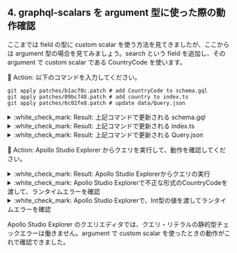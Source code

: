 ## 4. graphql-scalars を argument 型に使った際の動作確認

ここまでは field の型に custom scalar を使う方法を見てきましたが、ここからは argument 型の場合を見てみましょう。search という field を追加し、その argument で custom scalar である CountryCode を使います。

:large_orange_diamond: Action: 以下のコマンドを入力してください。

```shell
git apply patches/b1acf0c.patch # add CountryCode to schema.gql
git apply patches/09bc748.patch # add country to index.ts
git apply patches/6c02fe8.patch # update data/Query.json
```

<details><summary>:white_check_mark: Result: 上記コマンドで更新される schema.gql</summary><div>

```diff:server/schema.gql
scalar EmailAddress
+ scalar CountryCode

type Person {
  emailAddress: EmailAddress
  name: String
+   country: CountryCode
}

type Query {
  me: Person
+  search(country: CountryCode): [Person]
}
```

---

</div></details>

<details><summary>:white_check_mark: Result: 上記コマンドで更新される index.ts</summary><div>

```diff:server/src/index.ts
import { ApolloServer, gql } from "apollo-server";
import * as fs from "fs";
- import { EmailAddressResolver } from "graphql-scalars";
+ import { CountryCodeResolver, EmailAddressResolver } from "graphql-scalars";
import { Query, Resolvers } from "./generated/graphql";

const typeDefs = gql`
@@ -16,6 +16,9 @@ const resolvers: Resolvers<LoadingDataContext> = {
    me(_parent, _args, context, _info) {
      return context.Query.me;
    },
+     search(_parent, _args, context, _info) {
+       return context.Query.search;
+     },
  },
  Person: {
    name(parent, _args, _context, _info) {
@@ -24,8 +27,12 @@ const resolvers: Resolvers<LoadingDataContext> = {
    emailAddress(parent, _args, _context, _info) {
      return parent.emailAddress;
    },
+     country(parent, _args, _context, _info) {
+       return parent.country;
+     },
  },
  EmailAddress: EmailAddressResolver,
+   CountryCode: CountryCodeResolver,
};

const readJsonFile = async (relativeFileName: string): Promise<any> => {
```

---

</div></details>

<details><summary>:white_check_mark: Result: 上記コマンドで更新される Query.json</summary><div>

```diff:server/data/Query.json
{
  "me": {
    "emailAddress": "jason.summerwinnter@gmail.com",
-     "name": "Jason Summerwinter"
-   }
+     "name": "Jason Summerwinter",
+     "country": "JP"
+   },
+   "search": [
+     {
+       "emailAddress": "jason.fallspring@gmail.com",
+       "name": "Jason FallSpring",
+       "country": "JP"
+     },
+     {
+       "emailAddress": "kate.heartspadediamond@gmail.com",
+       "name": "Kate HeartSpadeDiamond",
+       "country": "JP"
+     },
+     {
+       "emailAddress": "yosuke.kishidamax@gmail.com",
+       "name": "Yosuke KishidaMax",
+       "country": "JP"
+     },
+     {
+       "emailAddress": "bob.BobbDobb@gmail.com",
+       "name": "Bob BobbDobb",
+       "country": "JP"
+     }
+   ]
}
```

---

</div></details>

:large_orange_diamond: Action: Apollo Studio Explorer からクエリを実行して、動作を確認してください。

<details><summary>:white_check_mark: Result: Apollo Studio Explorerからクエリの実行</summary><div>

![2022-08-09_06h00_03.png](https://qiita-image-store.s3.ap-northeast-1.amazonaws.com/0/75738/6ad07873-8c2e-123c-7632-6f5b73654089.png)

---

</div></details>

<details><summary>:white_check_mark: Apollo Studio Explorerで不正な形式のCountryCodeを渡して、ランタイムエラーを確認</summary><div>

country に CountryCode ではない不正な形式の String を渡すと、静的型チェックエラーではなくランタイムエラーになります

![image.png](https://qiita-image-store.s3.ap-northeast-1.amazonaws.com/0/75738/cd3991a8-5e3c-6734-7340-57e5bded3cd7.png)

---

</div></details>

<details><summary>:white_check_mark: Apollo Studio Explorerで、Int型の値を渡してランタイムエラーを確認</summary><div>

country に 10 を渡しても、静的型チェックエラーではなくランタイムエラーになります

![2022-08-09_06h07_46.png](https://qiita-image-store.s3.ap-northeast-1.amazonaws.com/0/75738/49dc3907-fb5f-377c-2d43-7e882ef63279.png)

---

</div></details>

Apollo Studio Explorer のクエリエディタでは、クエリ・リテラルの静的型チェックエラーは働きません。argument で custom scalar を使ったときの動作がこれで確認できました。

